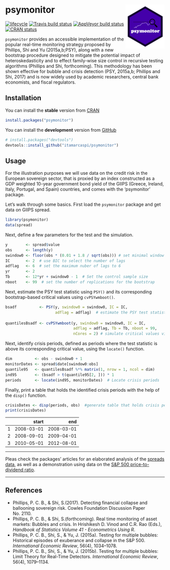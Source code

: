 
<!-- README.md is generated from README.Rmd. Please edit that file -->

# psymonitor <img src="man/figures/logo.png" align="right" height=139/>

[![lifecycle](https://img.shields.io/badge/lifecycle-experimental-orange.svg)](https://www.tidyverse.org/lifecycle/#maturing)
[![Travis build
status](https://travis-ci.org/itamarcaspi/psymonitor.svg?branch=master)](https://travis-ci.org/itamarcaspi/psymonitor)
[![AppVeyor build
status](https://ci.appveyor.com/api/projects/status/github/itamarcaspi/psymonitor?branch=master&svg=true)](https://ci.appveyor.com/project/itamarcaspi/psymonitor)
[![CRAN
status](https://www.r-pkg.org/badges/version/psymonitor)](https://cran.r-project.org/package=psymonitor)

`psymonitor` provides an accessible implementation of the popular
real-time monitoring strategy proposed by Phillips, Shi and Yu
(2015a,b;PSY), along with a new bootstrap procedure designed to mitigate
the potential impact of heteroskedasticity and to effect family-wise
size control in recursive testing algorithms (Phillips and Shi,
forthcoming). This methodology has been shown effective for bubble and
crisis detection (PSY, 2015a,b; Phillips and Shi, 2017) and is now
widely used by academic researchers, central bank economists, and fiscal
regulators.

## Installation

You can install the **stable** version from
[CRAN](https://cran.r-project.org/web/packages/psymonitor/index.html)

``` r
install.packages("psymonitor")
```

You can install the **development** version from
[GitHub](https://github.com/itamarcaspi/psymonitor/)

``` r
# install.packages("devtools")
devtools::install_github("itamarcaspi/psymonitor")
```

## Usage

For the illustration purposes we will use data on the credit risk in the
European sovereign sector, that is proxied by an index constructed as a
GDP weighted 10-year government bond yield of the GIIPS (Greece,
Ireland, Italy, Portugal, and Spain) countries, and comes with the
‘psymonitor’ package.

Let’s walk through some basics. First load the `psymonitor` package and
get data on GIIPS spread.

``` r
library(psymonitor)
data(spread)
```

Next, define a few parameters for the test and the simulation.

``` r
y        <- spread$value
obs      <- length(y)
swindow0 <- floor(obs * (0.01 + 1.8 / sqrt(obs))) # set minimal window size
IC       <- 2  # use BIC to select the number of lags
adflag   <- 6  # set the maximum nuber of lags to 6
yr       <- 2  
Tb       <- 12*yr + swindow0 - 1  # Set the control sample size
nboot    <- 99  # set the number of replications for the bootstrap
```

Next, estimate the PSY test statistic using `PSY()` and its
corresponding bootstrap-based critical values using `cvPSYwmboot()`.

``` r
bsadf          <- PSY(y, swindow0 = swindow0, IC = IC,
                      adflag = adflag)  # estimate the PSY test statistics sequence

quantilesBsadf <- cvPSYwmboot(y, swindow0 = swindow0, IC = IC,
                              adflag = adflag, Tb = Tb, nboot = 99,
                              nCores = 2) # simulate critical values via wild bootstrap. Note that the number of cores is arbitrarily set to 2.
```

Next, identify crisis periods, defined as periods where the test
statistic is above its corresponding critical value, using the
`locate()` function.

``` r
dim          <- obs - swindow0 + 1 
monitorDates <- spread$date[swindow0:obs]
quantile95   <- quantilesBsadf %*% matrix(1, nrow = 1, ncol = dim)
ind95        <- (bsadf > t(quantile95[2, ])) * 1
periods      <- locate(ind95, monitorDates)  # Locate crisis periods
```

Finally, print a table that holds the identified crisis periods with the
help of the `disp()`
function.

``` r
crisisDates <- disp(periods, obs)  #generate table that holds crisis periods
print(crisisDates)
```

|   |      start |        end |
| -: | ---------: | ---------: |
| 1 | 2008-03-01 | 2008-03-01 |
| 2 | 2008-09-01 | 2009-04-01 |
| 3 | 2010-05-01 | 2012-08-01 |

-----

Pleas check the packages’ articles for an elaborated analysis of the
[spreads
data](https://itamarcaspi.github.io/psymonitor/articles/illustrationBONDS.html),
as well as a demonstration using data on the [S\&P 500 price-to-dividend
ratio](https://itamarcaspi.github.io/psymonitor/articles/illustrationSNP.html).

-----

## References

  - Phillips, P. C. B., & Shi, S.(2017). Detecting financial collapse
    and ballooning sovereign risk. Cowles Foundation Discussion Paper
    No. 2110.
  - Phillips, P. C. B., & Shi, S.(forthcoming). Real time monitoring of
    asset markets: Bubbles and crisis. In Hrishikesh D. Vinod and C.R.
    Rao (Eds.), *Handbook of Statistics Volume 41 - Econometrics Using
    R*.
  - Phillips, P. C. B., Shi, S., & Yu, J. (2015a). Testing for multiple
    bubbles: Historical episodes of exuberance and collapse in the S\&P
    500. *International Economic Review*, 56(4), 1034–1078.
  - Phillips, P. C. B., Shi, S., & Yu, J. (2015b). Testing for multiple
    bubbles: Limit Theory for Real-Time Detectors. *International
    Economic Review*, 56(4), 1079–1134.
